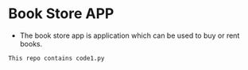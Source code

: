 # Book Store APP

* The book store app is application which can be used to buy or rent books.

`This repo contains code1.py`